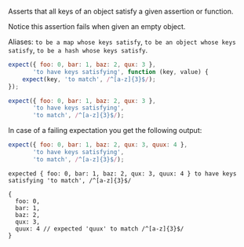 Asserts that all keys of an object satisfy a given assertion or function.

Notice this assertion fails when given an empty object.

Aliases: `to be a map whose keys satisfy`,
`to be an object whose keys satisfy`, `to be a hash whose keys satisfy`.

```javascript
expect({ foo: 0, bar: 1, baz: 2, qux: 3 },
       'to have keys satisfying', function (key, value) {
    expect(key, 'to match', /^[a-z]{3}$/);
});

expect({ foo: 0, bar: 1, baz: 2, qux: 3 },
       'to have keys satisfying',
       'to match', /^[a-z]{3}$/);
```

In case of a failing expectation you get the following output:

```javascript
expect({ foo: 0, bar: 1, baz: 2, qux: 3, quux: 4 },
       'to have keys satisfying',
       'to match', /^[a-z]{3}$/);
```

```output
expected { foo: 0, bar: 1, baz: 2, qux: 3, quux: 4 } to have keys satisfying 'to match', /^[a-z]{3}$/

{
  foo: 0,
  bar: 1,
  baz: 2,
  qux: 3,
  quux: 4 // expected 'quux' to match /^[a-z]{3}$/
}
```
